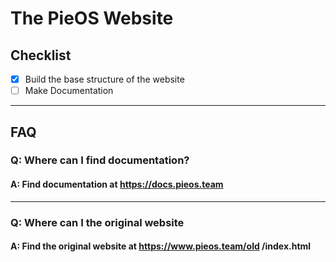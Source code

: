 # The PieOS Website

## Checklist
- [x] Build the base structure of the website
- [ ] Make Documentation

---

## FAQ

### Q: Where can I find documentation?
#### A: Find documentation at https://docs.pieos.team

---

### Q: Where can I the original website
#### A: Find the original website at https://www.pieos.team/old /index.html
